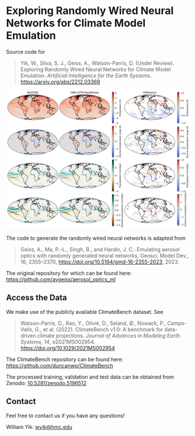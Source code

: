 # Exploring Randomly Wired Neural Networks for Climate Model Emulation
 
Source code for
> Yik, W., Silva, S. J., Geiss, A., Watson-Parris, D. (Under Review). Exploring Randomly Wired Neural Networks for Climate Model Emulation. *Artificial Intelligence for the Earth Systems*. https://arxiv.org/abs/2212.03369

![cnn_lstm_rand_dense_noresm2_comparison](/figures/cnn_lstm_rand_dense_noresm2_comparison.png)

The code to generate the randomly wired neural networks is adapted from
> Geiss, A., Ma, P.-L., Singh, B., and Hardin, J. C.: Emulating aerosol optics with randomly generated neural networks, Geosci. Model Dev., 16, 2355–2370, https://doi.org/10.5194/gmd-16-2355-2023, 2023.

The original repository for which can be found here: https://github.com/avgeiss/aerosol_optics_ml

## Access the Data
We make use of the publicly available ClimateBench dataset. See
> Watson-Parris, D., Rao, Y., Olivié, D., Seland, Ø., Nowack, P., Camps-Valls, G., et al. (2022). ClimateBench v1.0: A benchmark for data-driven climate projections. *Journal of Advances in Modeling Earth Systems, 14*, e2021MS002954. https://doi.org/10.1029/2021MS002954

The ClimateBench repository can be found here: https://github.com/duncanwp/ClimateBench

The processed training, validation and test data can be obtained from Zenodo: [10.5281/zenodo.5196512](https://doi.org/10.5281/zenodo.5196512)

## Contact
Feel free to contact us if you have any questions!

William Yik: wyik@hmc.edu

